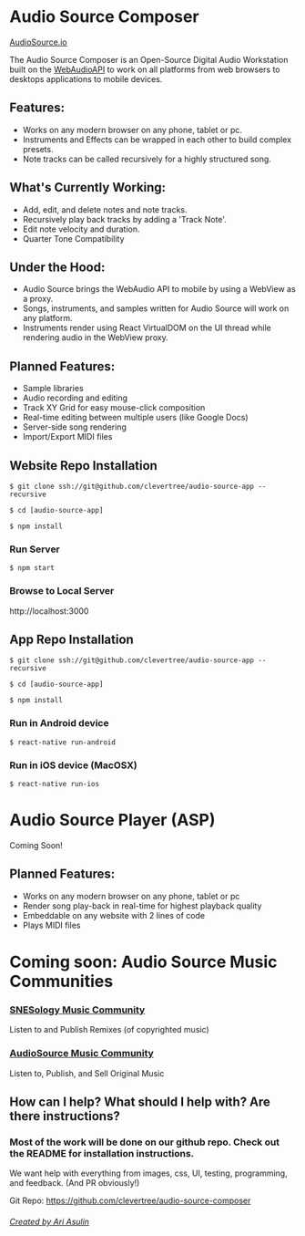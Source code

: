 # Audio Source Composer
[AudioSource.io](https://audiosource.io/)

The Audio Source Composer is an Open-Source Digital Audio Workstation 
built on the [WebAudioAPI](https://developer.mozilla.org/en-US/docs/Web/API/Web_Audio_API)
to work on all platforms from web browsers to desktops applications to mobile devices.


## Features:
* Works on any modern browser on any phone, tablet or pc.
* Instruments and Effects can be wrapped in each other to build complex presets.
* Note tracks can be called recursively for a highly structured song.

## What's Currently Working:
* Add, edit, and delete notes and note tracks.
* Recursively play back tracks by adding a 'Track Note'.
* Edit note velocity and duration.
* Quarter Tone Compatibility 

## Under the Hood:
* Audio Source brings the WebAudio API to mobile by using a WebView as a proxy.
* Songs, instruments, and samples written for Audio Source will work on any platform. 
* Instruments render using React VirtualDOM on the UI thread while rendering audio in the WebView proxy. 

## Planned Features:
* Sample libraries
* Audio recording and editing
* Track XY Grid for easy mouse-click composition
* Real-time editing between multiple users (like Google Docs)
* Server-side song rendering
* Import/Export MIDI files



## Website Repo Installation

`$ git clone ssh://git@github.com/clevertree/audio-source-app --recursive`

`$ cd [audio-source-app]`

`$ npm install`

### Run Server
`$ npm start`

### Browse to Local Server
http://localhost:3000




## App Repo Installation

`$ git clone ssh://git@github.com/clevertree/audio-source-app --recursive`

`$ cd [audio-source-app]`

`$ npm install`

### Run in Android device
`$ react-native run-android`

### Run in iOS device (MacOSX)
`$ react-native run-ios`


#


# Audio Source Player (ASP)
Coming Soon!

## Planned Features:

* Works on any modern browser on any phone, tablet or pc
* Render song play-back in real-time for highest playback quality
* Embeddable on any website with 2 lines of code
* Plays MIDI files



# Coming soon: Audio Source Music Communities
### [SNESology Music Community](https://snesology.net)
Listen to and Publish Remixes (of copyrighted music)

### [AudioSource Music Community](https://audiosource.io)
Listen to, Publish, and Sell Original Music



## How can I help? What should I help with? Are there instructions? 
### Most of the work will be done on our github repo. Check out the README for installation instructions. 
We want help with everything from images, css, UI, testing, programming, and feedback. (And PR obviously!)

Git Repo: https://github.com/clevertree/audio-source-composer





###### [Created by Ari Asulin](https://github.com/clevertree/)

